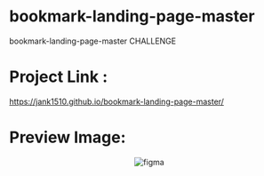 # bookmark-landing-page-master
bookmark-landing-page-master CHALLENGE

# Project Link :
https://jank1510.github.io/bookmark-landing-page-master/


# Preview Image:
<p align='center'> 
  
  <img src="https://res.cloudinary.com/dz209s6jk/image/upload/q_auto,w_900/Screenshots/i7solbbiesb4jxhmier4.jpg" alt="figma"/>

</p>

